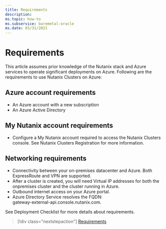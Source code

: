 ```yaml
---
title: Requirements
description:  
ms.topic: how-to
ms.subservice: baremetal-oracle
ms.date: 03/31/2021
---
```


# Requirements  
This article assumes prior knowledge of the Nutanix stack and Azure services to operate significant deployments on Azure. 
Following are the requirements to use Nutanix Clusters on Azure: 
## Azure account requirements 
* An Azure account with a new subscription  
* An Azure Active Directory 
## My Nutanix account requirements 
* Configure a My Nutanix account required to access the Nutanix Clusters console. See Nutanix Clusters Registration for more information. 
## Networking requirements 
* Connectivity between your on-premises datacenter and Azure. Both ExpressRoute and VPN are supported. 
* After a cluster is created, you will need Virtual IP addresses for both the onpremises cluster and the cluster running in Azure. 
* Outbound internet access on your Azure portal. 
* Azure Directory Service resolves the FQDN:  
gateway-external-api.console.nutanix.com. 
 
See Deployment Checklist for more details about requirements. 


> [!div class="nextstepaction"]
> [Requirements](requirements.md)